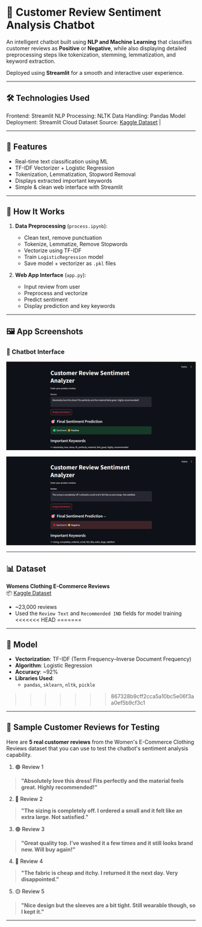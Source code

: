# 🤖 Customer Review Sentiment Analysis Chatbot

An intelligent chatbot built using **NLP and Machine Learning** that classifies customer reviews as **Positive** or **Negative**, while also displaying detailed preprocessing steps like tokenization, stemming, lemmatization, and keyword extraction.

Deployed using **Streamlit** for a smooth and interactive user experience.

---

## 🛠️ Technologies Used

Frontend: Streamlit
NLP Processing: NLTK
Data Handling: Pandas
Model Deployment: Streamlit Cloud
Dataset Source: [Kaggle Dataset](https://www.kaggle.com/datasets/nicapotato/womens-ecommerce-clothing-reviews) |

---

## 🚀 Features

- Real-time text classification using ML
- TF-IDF Vectorizer + Logistic Regression
- Tokenization, Lemmatization, Stopword Removal
- Displays extracted important keywords
- Simple & clean web interface with Streamlit

---

## 🧠 How It Works

1. **Data Preprocessing** (`process.ipynb`):
   - Clean text, remove punctuation
   - Tokenize, Lemmatize, Remove Stopwords
   - Vectorize using TF-IDF
   - Train `LogisticRegression` model
   - Save model + vectorizer as `.pkl` files

2. **Web App Interface** (`app.py`):
   - Input review from user
   - Preprocess and vectorize
   - Predict sentiment
   - Display prediction and key keywords

---

## 🖼️ App Screenshots

### 💬 Chatbot Interface  
![Chatbot UI](assets/ss1.png)

![Chatbot UI](assets/ss2.png)

---

## 📊 Dataset

**Womens Clothing E-Commerce Reviews**  
📦 [Kaggle Dataset](https://www.kaggle.com/datasets/nicapotato/womens-ecommerce-clothing-reviews)  
- ~23,000 reviews
- Used the `Review Text` and `Recommended IND` fields for model training
<<<<<<< HEAD
=======

---

## 🧠 Model

- **Vectorization**: TF-IDF (Term Frequency–Inverse Document Frequency)
- **Algorithm**: Logistic Regression
- **Accuracy**: ~92%
- **Libraries Used**: 
  - `pandas`, `sklearn`, `nltk`, `pickle`

>>>>>>> 867328b9cff2cca5a10bc5e06f3aa0ef5b9cf3c1
---

## 🧪 Sample Customer Reviews for Testing

Here are **5 real customer reviews** from the Women's E-Commerce Clothing Reviews dataset that you can use to test the chatbot's sentiment analysis capability.

1. 🟢 Review 1
> **"Absolutely love this dress! Fits perfectly and the material feels great. Highly recommended!"**
2. 🔴 Review 2 
> **"The sizing is completely off. I ordered a small and it felt like an extra large. Not satisfied."**

3. 🟢 Review 3 
> **"Great quality top. I’ve washed it a few times and it still looks brand new. Will buy again!"**

4. 🔴 Review 4 
> **"The fabric is cheap and itchy. I returned it the next day. Very disappointed."**

5. 🟡 Review 5 
> **"Nice design but the sleeves are a bit tight. Still wearable though, so I kept it."**

---

